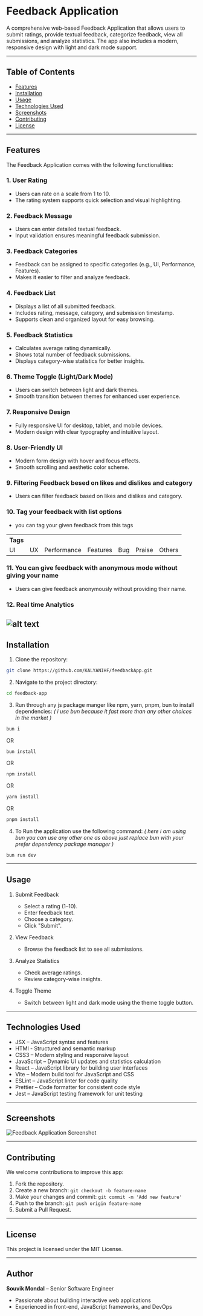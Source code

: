 # Feedback Application

A comprehensive web-based Feedback Application that allows users to submit ratings, provide textual feedback, categorize feedback, view all submissions, and analyze statistics. The app also includes a modern, responsive design with light and dark mode support.

---

## Table of Contents

- [Features](#features)
- [Installation](#installation)
- [Usage](#usage)
- [Technologies Used](#technologies-used)
- [Screenshots](#screenshots)
- [Contributing](#contributing)
- [License](#license)

---

## Features

The Feedback Application comes with the following functionalities:

### 1. User Rating

- Users can rate on a scale from 1 to 10.
- The rating system supports quick selection and visual highlighting.

### 2. Feedback Message

- Users can enter detailed textual feedback.
- Input validation ensures meaningful feedback submission.

### 3. Feedback Categories

- Feedback can be assigned to specific categories (e.g., UI, Performance, Features).
- Makes it easier to filter and analyze feedback.

### 4. Feedback List

- Displays a list of all submitted feedback.
- Includes rating, message, category, and submission timestamp.
- Supports clean and organized layout for easy browsing.

### 5. Feedback Statistics

- Calculates average rating dynamically.
- Shows total number of feedback submissions.
- Displays category-wise statistics for better insights.

### 6. Theme Toggle (Light/Dark Mode)

- Users can switch between light and dark themes.
- Smooth transition between themes for enhanced user experience.

### 7. Responsive Design

- Fully responsive UI for desktop, tablet, and mobile devices.
- Modern design with clear typography and intuitive layout.

### 8. User-Friendly UI

- Modern form design with hover and focus effects.
- Smooth scrolling and aesthetic color scheme.

### 9. Filtering Feedback besed on likes and dislikes and category

- Users can filter feedback based on likes and dislikes and category.

### 10. Tag your feedback with list options

- you can tag your given feedback from this tags
<table>
    <th>Tags</th>
    <tr>
        <td><a>UI</a></td>
        <td><a>UX</a></td>
        <td><a>Performance</a></td>
        <td><a>Features</a></td>
        <td><a>Bug</a></td>
        <td><a>Praise</a></td>
        <td><a>Others</a></td>
    </tr>
</table>

### 11. You can give feedback with anonymous mode without giving your name

- Users can give feedback anonymously without providing their name.

### 12. Real time Analytics

## ![alt text](image.png)

## Installation

1. Clone the repository:

```bash
git clone https://github.com/KALYANIHF/feedbackApp.git
```

2. Navigate to the project directory:

```bash
cd feedback-app
```

3. Run through any js package manger like npm, yarn, pnpm, bun to install dependencies: <i>( i use bun because it fast more than any other choices in the market )</i>

```bash
bun i
```

OR

```bash
bun install
```

OR

```bash
npm install
```

OR

```bash
yarn install
```

OR

```bash
pnpm install
```

4. To Run the application use the following command: <i>( here i am using bun you can use any other one as above just replace bun with your prefer dependency package manager )</i>

```bash
bun run dev
```

---

## Usage

1. Submit Feedback

   - Select a rating (1–10).
   - Enter feedback text.
   - Choose a category.
   - Click "Submit".

2. View Feedback

   - Browse the feedback list to see all submissions.

3. Analyze Statistics

   - Check average ratings.
   - Review category-wise insights.

4. Toggle Theme

   - Switch between light and dark mode using the theme toggle button.

---

## Technologies Used

- JSX – JavaScript syntax and features
- HTMl - Structured and semantic markup
- CSS3 – Modern styling and responsive layout
- JavaScript – Dynamic UI updates and statistics calculation
- React – JavaScript library for building user interfaces
- Vite – Modern build tool for JavaScript and CSS
- ESLint – JavaScript linter for code quality
- Prettier – Code formatter for consistent code style
- Jest – JavaScript testing framework for unit testing

---

## Screenshots

![Feedback Application Screenshot](/src/assets/projectThumnail.png)

---

## Contributing

We welcome contributions to improve this app:

1. Fork the repository.
2. Create a new branch: `git checkout -b feature-name`
3. Make your changes and commit: `git commit -m 'Add new feature'`
4. Push to the branch: `git push origin feature-name`
5. Submit a Pull Request.

---

## License

This project is licensed under the MIT License.

---

## Author

**Souvik Mondal** – Senior Software Engineer

- Passionate about building interactive web applications
- Experienced in front-end, JavaScript frameworks, and DevOps

